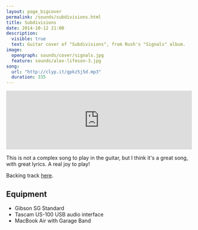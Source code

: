 ```yaml
---
layout: page_bigcover
permalink: /sounds/subdivisions.html
title: Subdivisions
date: 2014-10-12 21:00
description:
  visible: true
  text: Guitar cover of "Subdivisions", from Rush's "Signals" album.
image:
  opengraph: sounds/cover/signals.jpg
  feature: sounds/alex-lifeson-3.jpg
song:
  url: "http://clyp.it/gpkz5j5d.mp3"
  duration: 335
---
```


<p>
<iframe width="100%" height="160" src="http://clyp.it/gpkz5j5d/widget" frameborder="0"></iframe>
</p>

This is not a complex song to play in the guitar, but I think it's a great song,
with great lyrics. A real joy to play!

Backing track [here](http://www.guitarbackingtrack.com/play/rush/subdivisions_(3).htm).

## Equipment

* Gibson SG Standard
* Tascam US-100 USB audio interface
* MacBook Air with Garage Band
